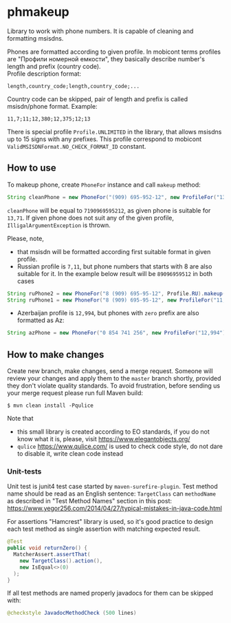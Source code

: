 # phmakeup


Library to work with phone numbers. It is capable of cleaning and formatting msisdns.

Phones are formatted according to given profile. In mobicont terms profiles are "Профили номерной емкости", they basically describe number's length and prefix (country code).  
Profile description format:
```
length,country_code;length,country_code;...
```
Country code can be skipped, pair of length and prefix is called msisdn/phone format. Example:
```
11,7;11;12,380;12,375;12;13
```
There is special profile `Profile.UNLIMITED` in the library, that allows msisdns up to 15 signs with any prefixes. This profile correspond to mobicont `ValidMSISDNFormat.NO_CHECK_FORMAT_ID` constant.

## How to use
 To makeup phone, create `PhoneFor` instance and call `makeup` method: 
 ```java
String cleanPhone = new PhoneFor("(909) 695-952-12", new ProfileFor("13,71;13;10,8")).makeup();
```
`cleanPhone` will be equal to `7190969595212`, as given phone is suitable for `13,71`. If given phone does not suit any of the given profile, `IlligalArgumentException` is thrown.

Please, note, 
* that msisdn will be formatted according first suitable format in given profile. 
* Russian profile is `7,11`, but phone numbers that starts with 8 are also suitable for it. In the example below result will be `89096959512` in both cases
```java
String ruPhone2 = new PhoneFor("8 (909) 695-95-12", Profile.RU).makeup();
String ruPhone1 = new PhoneFor("8 (909) 695-95-12", new ProfileFor("11,7;10,5")).makeup();
```
* Azerbaijan profile is `12,994`, but phones with `zero` prefix are also formatted as Az:
```java
String azPhone = new PhoneFor("0 854 741 256", new ProfileFor("12,994")).makeup(); // Result is 994854741256
```

## How to make changes
Create new branch, make changes, send a merge request. Someone will review
your changes and apply them to the `master` branch shortly, provided
they don't violate quality standards. To avoid frustration, before
sending us your merge request please run full Maven build:
```
$ mvn clean install -Pqulice
```
Note that 
* this small library is created according to EO standards, if you do not know what it is, please, visit https://www.elegantobjects.org/
* `qulice` https://www.qulice.com/ is used to check code style, do not dare to disable it, write clean code instead

### Unit-tests
Unit test is junit4 test case started by `maven-surefire-plugin`.
Test method name should be read as an English sentence: `TargetClass` can `methodName`
as described in "Test Method Names" section in this post: https://www.yegor256.com/2014/04/27/typical-mistakes-in-java-code.html

For assertions "Hamcrest" library is used, so it's good practice to design each test method
as single assertion with matching expected result.
```java
@Test
public void returnZero() {
  MatcherAssert.assertThat(
    new TargetClass().action(),
    new IsEqual<>(0)
  );
}
```

If all test methods are named properly javadocs for them can be skipped with:
```java
@checkstyle JavadocMethodCheck (500 lines)
```   